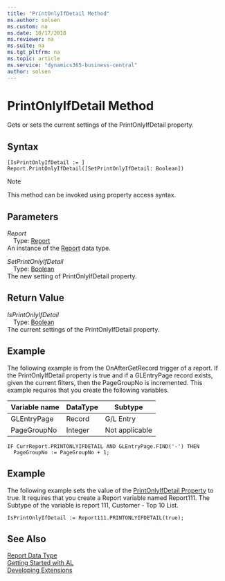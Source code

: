 ```yaml
---
title: "PrintOnlyIfDetail Method"
ms.author: solsen
ms.custom: na
ms.date: 10/17/2018
ms.reviewer: na
ms.suite: na
ms.tgt_pltfrm: na
ms.topic: article
ms.service: "dynamics365-business-central"
author: solsen
---
```

[//]: # (START>DO_NOT_EDIT)
[//]: # (IMPORTANT:Do not edit any of the content between here and the END>DO_NOT_EDIT.)
[//]: # (Any modifications should be made in the .xml files in the ModernDev repo.)
# PrintOnlyIfDetail Method
Gets or sets the current settings of the PrintOnlyIfDetail property.

## Syntax
```
[IsPrintOnlyIfDetail := ]  Report.PrintOnlyIfDetail([SetPrintOnlyIfDetail: Boolean])
```
> [!NOTE]  
> This method can be invoked using property access syntax.  
## Parameters
*Report*  
&emsp;Type: [Report](report-data-type.md)  
An instance of the [Report](report-data-type.md) data type.  

*SetPrintOnlyIfDetail*  
&emsp;Type: [Boolean](../boolean/boolean-data-type.md)  
The new setting of PrintOnlyIfDetail property.  


## Return Value
*IsPrintOnlyIfDetail*  
&emsp;Type: [Boolean](../boolean/boolean-data-type.md)  
The current settings of the PrintOnlyIfDetail property.  


[//]: # (IMPORTANT: END>DO_NOT_EDIT)

## Example  
 The following example is from the OnAfterGetRecord trigger of a report. If the PrintOnlyIfDetail property is true and if a GLEntryPage record exists, given the current filters, then the PageGroupNo is incremented. This example requires that you create the following variables.  
  
|Variable name|DataType|Subtype|  
|-------------------|--------------|-------------|  
|GLEntryPage|Record|G/L Entry|  
|PageGroupNo|Integer|Not applicable|  
  
```  
IF CurrReport.PRINTONLYIFDETAIL AND GLEntryPage.FIND('-') THEN  
  PageGroupNo := PageGroupNo + 1;  
```  
  
## Example  
 The following example sets the value of the [PrintOnlyIfDetail Property](../properties/devenv-PrintOnlyIfDetail-Property.md) to true. It requires that you create a Report variable named Report111. The Subtype of the variable is report 111, Customer - Top 10 List.  
  
```  
IsPrintOnlyIfDetail := Report111.PRINTONLYIFDETAIL(true);  
```  
  

## See Also
[Report Data Type](report-data-type.md)  
[Getting Started with AL](../devenv-get-started.md)  
[Developing Extensions](../devenv-dev-overview.md)